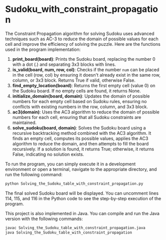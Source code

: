 # Sudoku_with_constraint_propagation
The Constraint Propagation algorithm for solving Sudoku uses advanced techniques such as AC-3 to reduce the domain of possible values for each cell and improve the efficiency of solving the puzzle. Here are the functions used in the program implementation:

1. **print_board(board)**: Prints the Sudoku board, replacing the number 0 with a dot (.) and separating 3x3 blocks with lines.
2. **is_valid(board, num, row, col)**: Checks if the number `num` can be placed in the cell (row, col) by ensuring it doesn't already exist in the same row, column, or 3x3 block. Returns True if valid, otherwise False.
3. **find_empty_location(board)**: Returns the first empty cell (value 0) on the Sudoku board. If no empty cells are found, it returns None.
4. **initialize_domain(board, domain)**: Updates the domain of possible numbers for each empty cell based on Sudoku rules, ensuring no conflicts with existing numbers in the row, column, and 3x3 block.
5. **ac3(domain)**: Uses the AC3 algorithm to reduce the domain of possible numbers for each cell, ensuring that all Sudoku constraints are maintained.
6. **solve_sudoku(board, domain)**: Solves the Sudoku board using a recursive backtracking method combined with the AC3 algorithm. It finds an empty cell, computes its possible values, applies the AC3 algorithm to reduce the domain, and then attempts to fill the board recursively. If a solution is found, it returns True; otherwise, it returns False, indicating no solution exists.

To run the program, you can simply execute it in a development environment or open a terminal, navigate to the appropriate directory, and run the following command:
```bash
python Solving_the_Sudoku_table_with_constraint_propagation.py
```
The final solved Sudoku board will be displayed. You can uncomment lines 114, 115, and 116 in the Python code to see the step-by-step execution of the program.

This project is also implemented in Java. You can compile and run the Java version with the following commands:

```bash
javac Solving_the_Sudoku_table_with_constraint_propagation.java
java Solving_the_Sudoku_table_with_constraint_propagation
